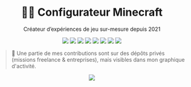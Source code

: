 <h1 align="center">🧙‍♂️ Configurateur Minecraft</h1>
<p align="center">Créateur d’expériences de jeu sur-mesure depuis 2021</p>

<p align="center">
  <img src="https://img.shields.io/badge/-YAML-000?style=for-the-badge&logo=yaml&logoColor=white" />
  <img src="https://img.shields.io/badge/-JSON-000?style=for-the-badge&logo=json&logoColor=white" />
  <img src="https://img.shields.io/badge/-VS%20Code-007ACC?style=for-the-badge&logo=visualstudiocode&logoColor=white" />
  <img src="https://img.shields.io/badge/-WinSCP-509100?style=for-the-badge&logo=windows&logoColor=white" />
  <img src="https://img.shields.io/badge/-Termius-2D2D2D?style=for-the-badge&logo=gnubash&logoColor=white" />
  <img src="https://img.shields.io/badge/-Pterodactyl-7289DA?style=for-the-badge&logo=pterodactyl&logoColor=white" />
  <img src="https://img.shields.io/badge/-MySQL-4479A1?style=for-the-badge&logo=mysql&logoColor=white" />
  <img src="https://img.shields.io/badge/-SQLite-003B57?style=for-the-badge&logo=sqlite&logoColor=white" />
</p>

> 🔐 Une partie de mes contributions sont sur des dépôts privés (missions freelance & entreprises), mais visibles dans mon graphique d'activité.

<p align="center">
  <img src="https://streak-stats.demolab.com/?user=vedlyk&theme=tokyonight&border_radius=10" />
</p>

